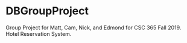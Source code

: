 # DBGroupProject
Group Project for Matt, Cam, Nick, and Edmond for CSC 365 Fall 2019. Hotel Reservation System.
